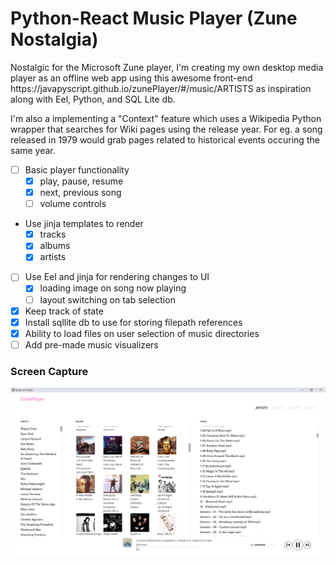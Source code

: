 # Python-React Music Player (Zune Nostalgia)

<p>Nostalgic for the Microsoft Zune player, I'm creating my own desktop media player as an offline web app using this awesome 
front-end https://javapyscript.github.io/zunePlayer/#/music/ARTISTS as inspiration along 
with Eel, Python, and SQL Lite db. </p>
<p>I'm also a implementing a "Context" feature which uses a Wikipedia Python wrapper that searches
for Wiki pages using the release year. For eg. a song released in 1979 would grab pages related to historical
events occuring the same year.</p>

- [ ] Basic player functionality
  - [x] play, pause, resume
  - [x] next, previous song
  - [ ] volume controls
- Use jinja templates to render
  - [x] tracks
  - [x] albums
  - [x] artists
- [ ] Use Eel and jinja for rendering changes to UI
  - [x] loading image on song now playing
  - [ ] layout switching on tab selection
- [x] Keep track of state
- [x] Install sqllite db to use for storing filepath references
- [x] Ability to load files on user selection of music directories
- [ ] Add pre-made music visualizers

### Screen Capture

![UI](https://github.com/Deserlo/Zuneish-media-player/blob/master/screenshot-12-15-20.png)
